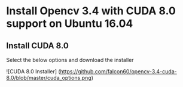 # Install Opencv 3.4 with CUDA 8.0 support on Ubuntu 16.04

## Install CUDA 8.0

Select the below options and download the installer

![CUDA 8.0 Installer] (https://github.com/falcon60/opencv-3.4-cuda-8.0/blob/master/cuda_options.png)

